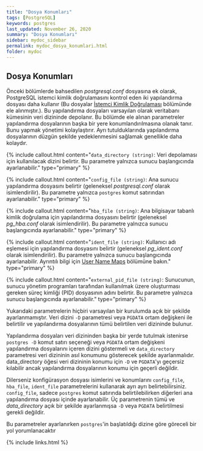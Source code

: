 ```yaml
---
title: "Dosya Konumları"
tags: [PostgreSQL]
keywords: postgres
last_updated: November 26, 2020
summary: "Dosya Konumları"
sidebar: mydoc_sidebar
permalink: mydoc_dosya_konumlari.html
folder: mydoc
---
```


## Dosya Konumları

Önceki bölümlerde bahsedilen *postgresql.conf* dosyasına ek olarak, PostgreSQL istemci kimlik doğrulamasını kontrol eden iki yapılandırma dosyası daha kullanır (Bu dosyalar [İstemci Kimlik Doğrulaması](https://www.postgresql.org/docs/13/client-authentication.html) bölümünde ele alınmıştır.). Bu yapılandırma dosyaları varsayılan olarak veritabanı kümesinin veri dizininde depolanır. Bu bölümde ele alınan parametreler yapılandırma dosyalarının başka bir yere konumlandırılmasına olanak tanır. Bunu yapmak yönetimi kolaylaştırır. Ayrı tutulduklarında yapılandırma dosyalarının düzgün şekilde yedeklenmesini sağlamak genellikle daha kolaydır.

{% include callout.html content="`data_directory (string)`: Veri depolaması için kullanılacak dizini belirtir. Bu parametre yalnızca sunucu başlangıcında ayarlanabilir." type="primary" %}

{% include callout.html content="`config_file (string)`: Ana sunucu yapılandırma dosyasını belirtir (geleneksel *postgresql.conf* olarak isimlendirilir). Bu parametre yalnızca `postgres` komut satırından ayarlanabilir." type="primary" %}

{% include callout.html content="`hba_file (string)`: Ana bilgisayar tabanlı kimlik doğrulama için yapılandırma dosyasını belirtir (geleneksel *pg_hba.conf* olarak isimlendirilir). Bu parametre yalnızca sunucu başlangıcında ayarlanabilir." type="primary" %}

{% include callout.html content="`ident_file (string)`: Kullanıcı adı eşlemesi için yapılandırma dosyasını belirtir (geleneksel *pg_ident.conf* olarak isimlendirilir). Bu parametre yalnızca sunucu başlangıcında ayarlanabilir. Ayrıntılı bilgi için [User Name Maps](https://www.postgresql.org/docs/current/auth-username-maps.html) bölümüne bakın." type="primary" %}

{% include callout.html content="`external_pid_file (string)`: Sunucunun, sunucu yönetim programları tarafından kullanılmak üzere oluşturması gereken süreç kimliği (PID) dosyasının adını belirtir. Bu parametre yalnızca sunucu başlangıcında ayarlanabilir." type="primary" %}

Yukarıdaki parametrelerin hiçbiri varsayılan bir kurulumda açık bir şekilde ayarlanmamıştır. Veri dizini `-D` parametresi veya `PGDATA` ortam değişkeni ile belirtilir ve yapılandırma dosyalarının tümü belirtilen veri dizininde bulunur.

Yapılandırma dosyaları veri dizininden başka bir yerde tutulmak istenirse `postgres -D` komut satırı seçeneği veya `PGDATA` ortam değişkeni yapılandırma dosyalarını içeren dizini göstermeli ve `data_directory` parametresi veri dizininin asıl konumunu gösterecek şekilde ayarlanmalıdır. data_directory öğesi veri dizininin konumu için `-D` ve `PGDATA`'yı geçersiz kılabilir ancak yapılandırma dosyalarının konumu için geçerli değildir.

Dilerseniz konfigürasyon dosyası isimlerini ve konumlarını `config_file`, `hba_file`, `ident_file` parametrelerini kullanarak ayrı ayrı belirtebilirsiniz. `config_file`, sadece `postgres` komut satırında belirtilebilirken diğerleri ana yapılandırma dosyası içinde ayarlanabilir. Üç parametrenin tümü ve *data_directory* açık bir şekilde ayarlanmışsa `-D` veya `PGDATA` belirtilmesi gerekli değildir.

Bu parametreler ayarlanırken `postgres`'in başlatıldığı dizine göre göreceli bir yol yorumlanacaktır

{% include links.html %}
